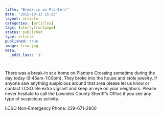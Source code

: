 ```yaml
---
title: "Break-in on Planters"
date: "2015-10-13 16:23"
layout: article
categories: [articles]
tags: [alert,frontpage]
status: published
type: article
published: true
image: lcso.jpg
meta:
  _edit_last: '1'

---
```


There was a break-in at a home on Planters Crossing sometime during the day today (9:45am-1:00pm). They broke into the house and stole jewelry. If anyone saw anything suspicious around that area please let us know or contact LCSO. Be extra vigilant and keep an eye on your neighbors. Please never hesitate to call the Lowndes County Sheriff's Office if you see any type of suspicious activity.

LCSO Non-Emergency Phone: 229-671-2900
